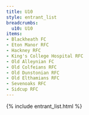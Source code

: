 ```yaml
---
title: U10
style: entrant_list
breadcrumbs:
  u10: U10
items:
- Blackheath FC
- Eton Manor RFC
- Hackney RFC
- King's College Hospital RFC
- Old Alleynian FC
- Old Colfeians RFC
- Old Dunstonian RFC
- Old Elthamians RFC
- Sevenoaks RFC
- Sidcup RFC
---
```


{% include entrant_list.html %}
